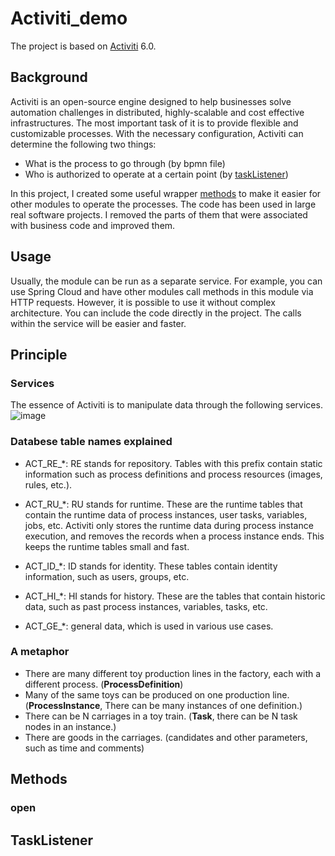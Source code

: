 # Activiti_demo
The project is based on [Activiti](https://www.activiti.org/) 6.0. 
## Background
Activiti is an open-source engine designed to help businesses solve automation challenges in distributed, highly-scalable and cost effective infrastructures. 
The most important task of it is to provide flexible and customizable processes. With the necessary configuration, Activiti can determine the following two things:
* What is the process to go through (by bpmn file)
* Who is authorized to operate at a certain point (by [taskListener](#TaskListener))

In this project, I created some useful wrapper [methods](#Methods) to make it easier for other modules to operate the processes. 
The code has been used in large real software projects. I removed the parts of them that were associated with business code and improved them.

## Usage
Usually, the module can be run as a separate service. For example, you can use Spring Cloud and have other modules call methods in this module via HTTP requests. 
However, it is possible to use it without complex architecture. You can include the code directly in the project. The calls within the service will be easier and faster.

## Principle
### Services
The essence of Activiti is to manipulate data through the following services. 
![image](https://user-images.githubusercontent.com/41005474/210655024-6f814c6d-8b7d-4ae2-8ed9-9b942035424a.png)

### Databese table names explained
* ACT_RE_*: RE stands for repository. Tables with this prefix contain static information such as process definitions and process resources (images, rules, etc.).

* ACT_RU_*: RU stands for runtime. These are the runtime tables that contain the runtime data of process instances, user tasks, variables, jobs, etc. Activiti only stores the runtime data during process instance execution, and removes the records when a process instance ends. This keeps the runtime tables small and fast.

* ACT_ID_*: ID stands for identity. These tables contain identity information, such as users, groups, etc.

* ACT_HI_*: HI stands for history. These are the tables that contain historic data, such as past process instances, variables, tasks, etc.

* ACT_GE_*: general data, which is used in various use cases.

### A metaphor
* There are many different toy production lines in the factory, each with a different process. (**ProcessDefinition**)
* Many of the same toys can be produced on one production line. (**ProcessInstance**, There can be many instances of one definition.)
* There can be N carriages in a toy train. (**Task**, there can be N task nodes in an instance.)
* There are goods in the carriages. (candidates and other parameters, such as time and comments)

## Methods
### open


## TaskListener
